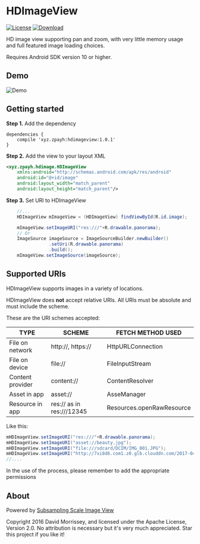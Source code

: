 # HDImageView
[![License](https://img.shields.io/badge/license-Apache%202-green.svg)](https://www.apache.org/licenses/LICENSE-2.0)
[ ![Download](https://api.bintray.com/packages/sherlock/maven/hdimageview/images/download.svg) ](https://bintray.com/sherlock/maven/hdimageview/_latestVersion)

HD image view supporting pan and zoom, with very little memory usage and full featured image loading choices.

Requires Android SDK version 10 or higher.
## Demo
![Demo](https://raw.githubusercontent.com/EvilBT/HDImageView/master/gif/demo.gif)
## Getting started
**Step 1.** Add the dependency
```
dependencies {
    compile 'xyz.zpayh:hdimageview:1.0.1'
}
```
**Step 2.** Add the view to your layout XML
``` xml
<xyz.zpayh.hdimage.HDImageView
    xmlns:android="http://schemas.android.com/apk/res/android"
    android:id="@+id/image"
    android:layout_width="match_parent"
    android:layout_height="match_parent"/>
```
**Step 3.** Set URI to HDImageView
``` java
    //...
    HDImageView mImageView = (HDImageView) findViewById(R.id.image);

    mImageView.setImageURI("res:///"+R.drawable.panorama);
    // Or 
    ImageSource imageSource = ImageSourceBuilder.newBuilder()
                .setUri(R.drawable.panorama)
                .build();
    mImageView.setImageSource(imageSource);
```
## Supported URIs

HDImageView supports images in a variety of locations.

HDImageView does **not** accept relative URIs. All URIs must be absolute and must include the scheme.

These are the URI schemes accepted:

| TYPE           | SCHEME                   | FETCH METHOD USED       |
|----------------|--------------------------|-------------------------|
|File on network | http://, https://        | HttpURLConnection       |
|File on device  | file://                  | FileInputStream         |
|Content provider|content://                |ContentResolver          |
|Asset in app    | asset://                 |AsseManager              |
|Resource in app | res:// as in res:///12345|Resources.openRawResource|

Like this:
``` java
mHDImageView.setImageURI("res:///"+R.drawable.panorama);
mHDImageView.setImageURI("asset://beauty.jpg");
mHDImageView.setImageURI("file:///sdcard/DCIM/IMG_001.JPG");
mHDImageView.setImageURI("http://7xi8d6.com1.z0.glb.clouddn.com/2017-04-16-17934400_1738549946443321_2924146161843437568_n.jpg");
//....
```
In the use of the process, please remember to add the appropriate permissions
## About
Powered by [Subsampling Scale Image View](https://github.com/davemorrissey/subsampling-scale-image-view)

Copyright 2016 David Morrissey, and licensed under the Apache License, Version 2.0. No attribution is necessary but it's very much appreciated. Star this project if you like it!